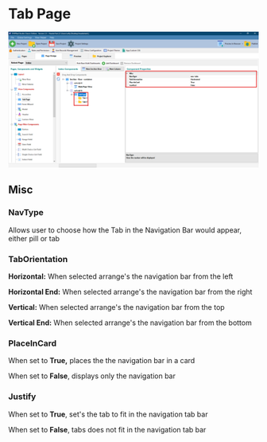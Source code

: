 # Tab Page

![](../../../.gitbook/assets/TabPage.png)

## Misc

### NavType

Allows user to choose how the Tab in the Navigation Bar would appear, either pill or tab

### TabOrientation

**Horizontal:** When selected arrange's the navigation bar from the left

**Horizontal End:** When selected arrange's the navigation bar from the right

**Vertical:** When selected arrange's the navigation bar from the top

**Vertical End:** When selected arrange's the navigation bar from the bottom

### PlaceInCard

When set to **True,** places the the navigation bar in a card

When set to **False**, displays only the navigation bar

### Justify

When set to **True**, set's the tab to fit in the navigation tab bar

When set to **False**, tabs does not fit in the navigation tab bar
